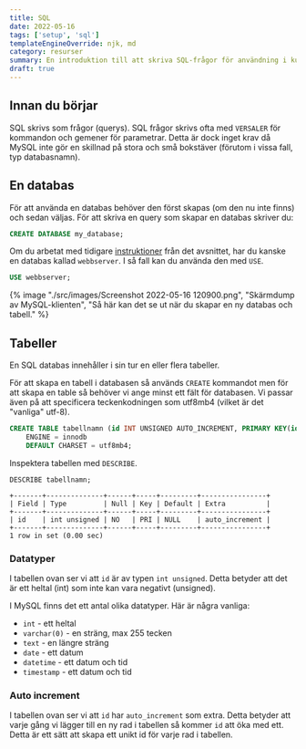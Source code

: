 ```yaml
---
title: SQL
date: 2022-05-16
tags: ['setup', 'sql']
templateEngineOverride: njk, md
category: resurser
summary: En introduktion till att skriva SQL-frågor för användning i kursen Webbserverprogrammering.
draft: true
---
```


## Innan du börjar

SQL skrivs som frågor (querys). SQL frågor skrivs ofta med `VERSALER` för kommandon och gemener för parametrar. Detta är dock inget krav då MySQL inte gör en skillnad på stora och små bokstäver (förutom i vissa fall, typ databasnamn).
## En databas

 För att använda en databas behöver den först skapas (om den nu inte finns) och sedan väljas. För att skriva en query som skapar en databas skriver du:

```sql
CREATE DATABASE my_database;
```

Om du arbetat med tidigare [instruktioner](/posts/webbserver/#mysql) från det avsnittet, har du kanske en databas kallad `webbserver`. I så fall kan du använda den med `USE`.

```sql
USE webbserver;
```

{% image "./src/images/Screenshot 2022-05-16 120900.png", "Skärmdump av MySQL-klienten", "Så här kan det se ut när du skapar en ny databas och tabell." %}

## Tabeller

En SQL databas innehåller i sin tur en eller flera tabeller.

För att skapa en tabell i databasen så används `CREATE` kommandot men för att skapa en table så behöver vi ange minst ett fält för databasen. Vi passar även på att specificera teckenkodningen som utf8mb4 (vilket är det "vanliga" utf-8).

```sql
CREATE TABLE tabellnamn (id INT UNSIGNED AUTO_INCREMENT, PRIMARY KEY(id))
    ENGINE = innodb
    DEFAULT CHARSET = utf8mb4;
```

Inspektera tabellen med `DESCRIBE`.

```
DESCRIBE tabellnamn;

+-------+--------------+------+-----+---------+----------------+
| Field | Type         | Null | Key | Default | Extra          |
+-------+--------------+------+-----+---------+----------------+
| id    | int unsigned | NO   | PRI | NULL    | auto_increment |
+-------+--------------+------+-----+---------+----------------+
1 row in set (0.00 sec)
```

### Datatyper

I tabellen ovan ser vi att `id` är av typen `int unsigned`. Detta betyder att det är ett heltal (int) som inte kan vara negativt (unsigned).

I MySQL finns det ett antal olika datatyper. Här är några vanliga:

- `int` - ett heltal
- `varchar(0)` - en sträng, max 255 tecken
- `text` - en längre sträng
- `date` - ett datum
- `datetime` - ett datum och tid
- `timestamp` - ett datum och tid

### Auto increment

I tabellen ovan ser vi att `id` har `auto_increment` som extra. Detta betyder att varje gång vi lägger till en ny rad i tabellen så kommer `id` att öka med ett. Detta är ett sätt att skapa ett unikt id för varje rad i tabellen.
